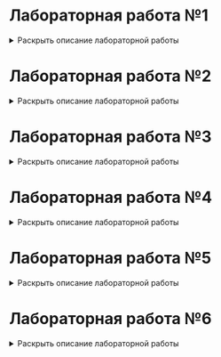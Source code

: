 # Лабораторная работа №1
<details>
  <summary>Раскрыть описание лабораторной работы</summary>

## Алгоритмы построения отрезков

### Цель работы:
Целью данной лабораторной работы является разработка элементарного графического редактора, который реализует алгоритмы построения отрезков. В частности, будут использованы три известных алгоритма: Цифровой дифференциальный анализатор (ЦДА), целочисленный алгоритм Брезенхема и алгоритм Ву. Программа должна позволять выбирать метод генерации отрезков через панель инструментов, а также отображать отладочную информацию о процессе построения отрезка.

### Задание:
Разработать элементарный графический редактор, реализующий построение отрезков с помощью алгоритма ЦДА, целочисленного алгоритма Брезенхема и алгоритма Ву. Вызов способа генерации отрезка задается из пункта меню и доступно через панель инструментов «Отрезки». В редакторе кроме режима генерации отрезков в пользовательском окне должен быть предусмотрен отладочный режим, где отображается пошаговое решение на дискретной сетке.


### Основные теоретические сведения:

1. **Алгоритм ЦДА (DDA - Digital Differential Analyzer):**
   Этот алгоритм представляет собой метод, основанный на непрерывном увеличении значений координат точек, через которые проходит отрезок. Основная идея заключается в вычислении приращений по осям X и Y, и поочередном отрисовывании точек, пока не будет достигнута конечная точка.

2. **Алгоритм Брезенхема (Bresenham's Algorithm):**
   Это целочисленный алгоритм, который позволяет точно и быстро вычислять координаты точек, лежащих на отрезке. Он использует решение задачи, минимизируя ошибки округления, что позволяет существенно повысить производительность. Отличается от алгоритма ЦДА тем, что не использует деления, что делает его более быстрым.

3. **Алгоритм Ву (Wu's Algorithm):**
   Алгоритм Ву использует концепцию сглаживания отрезков для более качественного отображения линий на экране, управляя интенсивностью каждого пикселя на основе его положения относительно отрезка. Этот алгоритм применяет антиподиальные вычисления и используется для получения более плавных и эстетичных линий, с возможностью регулирования прозрачности.

---

## Скриншоты программы

### Основное окно программы:
Это окно является основным интерфейсом редактора. Оно содержит рабочую область, где можно создавать отрезки, а также меню для выбора алгоритма и инструментов.

![Screenshot from 2025-01-29 17-46-29](https://github.com/user-attachments/assets/e31cbd6d-1e60-466a-b38c-077cfbad2bce)

### Экран выбора метода рисования отрезков:
На этом экране пользователь выбирает один из доступных методов рисования отрезков, таких как алгоритм ЦДА, Брезенхема или Ву.

![Screenshot from 2025-01-29 17-46-16](https://github.com/user-attachments/assets/7fe20259-a784-4745-86d6-c81a916e70fc)

### Окно отладочного режима:
В этом режиме отображается пошаговое решение на дискретной сетке, что позволяет пользователю проследить процесс построения отрезка на каждом шаге.

![Screenshot from 2025-01-29 17-51-38](https://github.com/user-attachments/assets/68f0b993-706f-4c95-af1d-65916ccfb4a5)


### Листинг кода:

#### Метод DDA (Цифровой дифференциальный анализатор):
```python
def dda_algorithm(x1, y1, x2, y2):
    points = []
    dx = x2 - x1
    dy = y2 - y1
    steps = max(abs(dx), abs(dy))
    x_increment = dx / steps
    y_increment = dy / steps

    x, y = x1, y1
    for step in range(steps + 1):
        points.append(Point(round(x), round(y), debug=debug_info))
        x += x_increment
        y += y_increment

    return points
```

#### Метод Bresenham (Алгоритм Брезенхема):
```python
def bresenham_algorithm(x1, y1, x2, y2):
    points = []
    dx = abs(x2 - x1)
    dy = abs(y2 - y1)
    sx = 1 if x1 < x2 else -1
    sy = 1 if y1 < y2 else -1
    err = dx - dy

    while True:
        points.append(Point(x1, y1, debug=debug_info))
        if x1 == x2 and y1 == y2:
            break
        e2 = 2 * err
        if e2 > -dy:
            err -= dy
            x1 += sx
        if e2 < dx:
            err += dx
            y1 += sy

    return points
```

#### Метод Wu (Алгоритм Ву):
```python
import math

def wu_algorithm(x1, y1, x2, y2) -> list[Point]:
    points = []

    def plot(x, y, intensity, debug=None):
        intensity = max(0, min(1, intensity))
        r = g = b = int(255 * (1 - intensity))
        points.append(Point(x, y, (r, g, b), debug=debug))

    def fpart(x):
        return x - math.floor(x)

    def rfpart(x):
        return 1 - fpart(x)

    steep = abs(y2 - y1) > abs(x2 - x1)

    if steep:
        x1, y1 = y1, x1
        x2, y2 = y2, x2

    if x1 > x2:
        x1, x2 = x2, x1
        y1, y2 = y2, y1

    dx = x2 - x1
    dy = y2 - y1
    gradient = dy / dx if dx != 0 else 1

    xend = round(x1)
    yend = y1 + gradient * (xend - x1)
    xgap = rfpart(x1 + 0.5)
    xpxl1 = xend
    ypxl1 = math.floor(yend)

    if steep:
        plot(ypxl1, xpxl1, rfpart(yend) * xgap, debug_info)
        plot(ypxl1 + 1, xpxl1, fpart(yend) * xgap, debug_info)
    else:
        plot(xpxl1, ypxl1, rfpart(yend) * xgap, debug_info)
        plot(xpxl1, ypxl1 + 1, fpart(yend) * xgap, debug_info)

    intery = yend + gradient

    # Вторая точка
    xend = round(x2)
    yend = y2 + gradient * (xend - x2)
    xgap = fpart(x2 + 0.5)
    xpxl2 = xend
    ypxl2 = math.floor(yend)

    if steep:
        plot(ypxl2, xpxl2, rfpart(yend) * xgap, debug_info)
        plot(ypxl2 + 1, xpxl2, fpart(yend) * xgap, debug_info)
    else:
        plot(xpxl2, ypxl2, rfpart(yend) * xgap, debug_info)
        plot(xpxl2, ypxl2 + 1, fpart(yend) * xgap, debug_info)

    if steep:
        for x in range(xpxl1 + 1, xpxl2):
            plot(math.floor(intery), x, rfpart(intery), debug_info)
            plot(math.floor(intery) + 1, x, fpart(intery), debug_info)
            intery += gradient
    else:
        for x in range(xpxl1 + 1, xpxl2):
            plot(x, math.floor(intery), rfpart(intery), debug_info)
            plot(x, math.floor(intery) + 1, fpart(intery), debug_info)
            intery += gradient

    return points
```

### Класс Point:

```python
class Point:
    def __init__(self, x, y, color: Iterable[int] = BLACK, debug: dict | None = None):
        self.x = x
        self.y = y
        self.color = tuple(color)
        self.debug: dict | None = debug

    def __iter__(self):
        return iter((self.x, self.y, self.color))

    def __str__(self):
        return f"({self.x}, {self.y})"
```

### Вывод:
В результате работы над лабораторной работой был разработан графический редактор, который позволяет строить отрезки с использованием различных алгоритмов (ЦДА, Брезенхем, Ву). Алгоритмы обеспечивают точное отображение отрезков на экране и позволяют эффективно рисовать линии с различными характеристиками. Отладочный режим программы помогает наблюдать за шагами алгоритмов и предоставляет подробную информацию о процессе генерации отрезков.


Вот дополненный текст с исправленными ошибками и добавленными недостающими частями:  

</details>

# Лабораторная работа №2  
<details>  
  <summary>Раскрыть описание лабораторной работы</summary>  

## Алгоритмы построения линий второго порядка  

### Цель работы:  
Изучить алгоритмы построения линий второго порядка, такие как окружность, эллипс, гипербола и парабола. Реализовать их программно с использованием алгоритма Брезенхема и исследовать особенности их дискретизации.  

### Задание:  
Разработать элементарный графический редактор, реализующий построение линий второго порядка: окружности, эллипса, гиперболы и параболы.  

Функциональные требования:  
- Выбор типа кривой должен осуществляться через меню и панель инструментов «Линии второго порядка».  
- Реализация генерации линий второго порядка в пользовательском окне.  
- Возможность переключения в отладочный режим, в котором отображается пошаговое построение на дискретной сетке.  
- Возможность изменения параметров кривых (например, радиус окружности, оси эллипса и т. д.).  

### Основные теоретические сведения:  

1. **Алгоритм Брезенхема для рисования окружности:**  
   Метод Брезенхема позволяет рисовать окружность, используя целочисленные вычисления. Алгоритм основан на симметрии окружности, что позволяет эффективно заполнять все октанты, используя минимальное количество вычислений.  

2. **Алгоритм Брезенхема для рисования эллипса:**  
   Расширение алгоритма Брезенхема для эллипсов основано на разделении построения на две части:  
   - Область, где преобладает изменение координаты \(x\).  
   - Область, где преобладает изменение координаты \(y\).  
   Это позволяет минимизировать ошибки округления и улучшить точность отображения эллиптической формы.  

3. **Алгоритм Брезенхема для рисования параболы:**  
   Построение параболы основано на использовании пошагового прироста координат с минимальным накоплением ошибок. Основной принцип заключается в том, что прирост \(y\) меняется линейно, а прирост \(x\) — квадратично.  

4. **Алгоритм Брезенхема для рисования гиперболы:**  
   Алгоритм Брезенхема для гипербол строится аналогично эллипсу, но с учетом разницы знаков в уравнении гиперболы. Он позволяет строить дискретное приближение гиперболических ветвей с высокой точностью.  

## Скриншоты программы

![image](https://github.com/user-attachments/assets/88b243f5-d94a-4530-b94b-b1091bd22bd9)

### Листинг кода:

#### Рисование окружности:
```python
def bresenham_circle(x0, y0, radius):
    x, y = 0, radius
    d = 3 - 2 * radius
    points = []

    def plot_circle_points(cx, cy, x, y, d=None):
        points.extend([
            Point(cx + x, cy + y, debug_info), Point(cx - x, cy + y, debug_info),
            Point(cx + x, cy - y, debug_info), Point(cx - x, cy - y, debug_info),
            Point(cx + y, cy + x, debug_info), Point(cx - y, cy + x, debug_info),
            Point(cx + y, cy - x, debug_info), Point(cx - y, cy - x, debug_info),
        ])

    plot_circle_points(x0, y0, x, y, d)

    while x < y:
        if d < 0:
            d += 4 * x + 6
        else:
            d += 4 * (x - y) + 10
            y -= 1
        x += 1
        plot_circle_points(x0, y0, x, y, d)

    return points
```

#### Рисование эллипса:
```python
def bresenham_ellipse(x0, y0, rx, ry):
    points = []

    def plot_ellipse_points(cx, cy, x, y, d=None, string=None):
        points.extend([
            Point(cx + x, cy + y, debug_info), Point(cx - x, cy + y, debug_info),
            Point(cx + x, cy - y, debug_info), Point(cx - x, cy - y, debug_info)
        ])

    x, y = 0, ry
    rx2, ry2 = rx ** 2, ry ** 2
    tworx2, twory2 = 2 * rx2, 2 * ry2
    px, py = 0, tworx2 * y

    # Region 1
    d1 = ry2 - (rx2 * ry) + (0.25 * rx2)
    while px < py:
        plot_ellipse_points(x0, y0, x, y, d1, "< 0")
        x += 1
        px += twory2
        if d1 < 0:
            d1 += ry2 + px
        else:
            y -= 1
            py -= tworx2
            d1 += ry2 + px - py

    # Region 2
    d2 = (ry2 * (x + 0.5) ** 2) + (rx2 * (y - 1) ** 2) - (rx2 * ry2)
    while y >= 0:
        plot_ellipse_points(x0, y0, x, y, d2, "> 0")
        y -= 1
        py -= tworx2
        if d2 > 0:
            d2 += rx2 - py
        else:
            x += 1
            px += twory2
            d2 += rx2 - py + px

    return points
```

#### Рисование параболы:
```python
def bresenham_parabola(x0, y0, a, b, c, x_limit, y_limit):
    points = []

    div = 0.5 / a
    x, y = 0, 0
    d_pre = 0.5 - a
    d_post = 1 - a * math.ceil(div) - 0.25 * a

    while x + x0 <= x_limit and y + y0 <= y_limit:
        points.append(Point(x + x0, y + y0, debug_info))
        points.append(Point(-x + x0, y + y0, debug_info))

        if x < div:
            tmp = -2 * a * x - 3 * a
            x += 1
            if d_pre < 0:
                y += 1
                d_pre += tmp + 1
            else:
                d_pre += tmp
        else:
            tmp = -2 * a * x - 2 * a + 1
            y += 1
            if d_post >= 0:
                x += 1
                d_post += tmp
            else:
                d_post += 1

    return points
```

#### Рисование гиперболы:
```python
def bresenham_hyperbola(x0, y0, a, b, x_limit):
    points = []
    x = abs(a)
    y = 0
    a **= 2
    b **= 2
    d = b * (2 * x + 1) - a
    bx = x

    while x - bx <= x_limit:
        f1 = (d <= 0) or (2 * d - b * (2 * x + 1) <= 0)
        f2 = (d <= 0) or (2 * d - a * (2 * y + 1) > 0)

        points.append(Point(x0 - x, y0 - y, debug_info))
        points.append(Point(x0 + x, y0 + y, debug_info))
        points.append(Point(x0 + x, y0 - y, debug_info))
        points.append(Point(x0 - x, y0 + y, debug_info))

        x = x + 1 if f1 else x
        y = y + 1 if f2 else y

        d = d + b * (2 * x + 1) if f1 else d
        d = d - a * (2 * y - 1) if f2 else d

    return points
```

### Выводы:  
В ходе лабораторной работы студенты изучат основные алгоритмы построения кривых второго порядка, проанализируют их эффективность и особенности, а также реализуют графический редактор с возможностью визуализации процесса построения.  

</details>

# Лабораторная работа №3
<details>  
  <summary>Раскрыть описание лабораторной работы</summary>  

## Алгоритмы построения линий второго порядка

### Цель работы
Разработать элементарный графический редактор, реализующий построение параметрических кривых, используя форму Эрмита, форму Безье и B-сплайн.

### Задание
Создать графический редактор с возможностью выбора метода построения кривых через меню и панель инструментов "Кривые". Обеспечить режим корректировки опорных точек и состыковки сегментов. Включить в программу базовые функции матричных вычислений.

### Основные теоретические сведения
- **Кривая Эрмита** – метод построения кривых, использующий начальные и конечные точки, а также касательные в этих точках.
- **Кривая Безье** – параметрическая кривая, определяемая опорными точками, с использованием полиномиальных функций.
- **B-сплайн** – гибкий метод построения кривых, который позволяет более плавно контролировать форму кривой за счет весовых коэффициентов.

## Скриншоты программы
![image](https://github.com/user-attachments/assets/a733a317-94b2-49ec-b096-87aa0ffdb5b6)


## Листинг кода

#### Рисование методом Эрмита:
```python
def hermite_curve(points: tuple) -> list[Point]:
    p1, vend1, p4, vend4 = points

    r1 = (vend1[0] - p1[0], vend1[1] - p1[1])
    r4 = (vend4[0] - p4[0], vend4[1] - p4[1])

    P1 = np.array(p1)
    P4 = np.array(p4)
    R1 = np.array(r1)
    R4 = np.array(r4)

    hermite_matrix = np.array([
        [2, -2, 1, 1],
        [-3, 3, -2, -1],
        [0, 0, 1, 0],
        [1, 0, 0, 0]
    ])

    parameter_matrix = np.array([P1, P4, R1, R4])

    coefficients = np.dot(hermite_matrix, parameter_matrix)

    curve_points = []
    for t in np.linspace(0, 1, 1000):
        T = np.array([t**3, t**2, t, 1])
        x, y = np.dot(T, coefficients)
        point = Point(round(x), round(y))
        if point not in curve_points:
            matrix_dict = {
                "t3": f"{t ** 3:.3f}",
                "t2": f"{t ** 2:.3f}",
                "t1": f"{t:.3f}",
                "1": "1",
                "": "*",
            }
            max_len = max(len(str(int(coefficients[i, 0]))) for i in range(coefficients.shape[0]))
            for i in range(coefficients.shape[0]):
                matrix_dict[str(int(coefficients[i, 0])).zfill(max_len)] = str(int(coefficients[i, 1])).zfill(max_len)
            point.debug = matrix_dict
            curve_points.append(point)

    return curve_points
```

#### Рисование методом Безье:
```python
def bezier_curve(control_points: list[tuple[int, int]], num_points: int = 1000) -> list[Point]:
    n = len(control_points) - 1
    points = []
    for i in range(num_points):
        t = i / (num_points - 1)
        x, y = 0, 0
        for j, point in enumerate(control_points):
            point_x, point_y = point
            binom = 1
            for k in range(1, j + 1):
                binom *= (n - k + 1) / k
            x += binom * (1 - t)**(n - j) * t**j * point_x
            y += binom * (1 - t)**(n - j) * t**j * point_y
        p = Point(round(x), round(y))
        if p not in points:
            p.debug = {
                "t": f"{t:.3f}",
                "x": f"{p.x:.3f}",
                "y": f"{p.y:.3f}",
            }
            points.append(p)
    return points
```

#### Рисование методом B-сплайнов:
```python
def b_spline(control_points: list[tuple[int, int]], degree: int = 3, num_points: int = 1000) -> list[Point]:
    n = len(control_points) - 1
    m = n + degree + 1

    knots = [0] * (degree + 1) + list(range(1, m - 2 * degree)) + [m - 2 * degree] * (degree + 1)

    def basis_function(i, k, t):
        if k == 0:
            return 1 if knots[i] <= t < knots[i + 1] else 0
        c1 = (t - knots[i]) / (knots[i + k] - knots[i]) * basis_function(i, k - 1, t) if knots[i + k] != knots[i] else 0
        c2 = (knots[i + k + 1] - t) / (knots[i + k + 1] - knots[i + 1]) * basis_function(i + 1, k - 1, t) if knots[i + k + 1] != knots[i + 1] else 0
        return c1 + c2

    points = []
    for i in range(num_points):
        t = knots[degree] + (knots[-degree - 1] - knots[degree]) * i / (num_points - 1)
        x, y = 0, 0
        for j in range(n + 1):
            b = basis_function(j, degree, t)
            point_x, point_y = control_points[j]
            x += point_x * b
            y += point_y * b
        p = Point(round(x), round(y))
        if p not in points and p != Point(0, 0):
            p.debug = {
                "t": f"{t:.3f}",
                "x": f"{p.x:.3f}",
                "y": f"{p.y:.3f}",
            }
            points.append(p)

    return points[1:]
```

## Выводы
Разработанный графический редактор успешно реализует построение параметрических кривых Эрмита, Безье и B-сплайнов. Добавлена возможность корректировки опорных точек и состыковки сегментов. Реализованы базовые функции матричных вычислений для работы с кривыми.



</details>

# Лабораторная работа №4
<details>  
  <summary>Раскрыть описание лабораторной работы</summary>  

## Алгоритм
Разработка базового графического редактора с возможностью выполнения различных геометрических преобразований на трехмерных объектах с использованием матричных операций.

## Цель работы
Целью данной лабораторной работы является изучение методов представления и преобразования трехмерных объектов в графическом редакторе. 

## Задание
Разработать графическую программу, выполняющую следующие геометрические преобразования над трехмерным объектом: перемещение, поворот, скалирование, отображение, перспектива. В программе должно быть предусмотрено считывание координат 3D объекта из текстового файла, обработка клавиатуры и выполнение геометрических преобразований в зависимости от нажатых клавиш. Все преобразования следует производить с использованием матричного аппарата и представления координат в однородных координатах.

## Основные теоретические сведения
- Однородные координаты — это система координат, которая позволяет выполнять преобразования, такие как перемещение, поворот и масштабирование, с использованием матриц.
- Матрицы преобразования — это инструменты, используемые для осуществления различных геометрических изменений объектов в пространстве.

## Скриншоты программы
![image](https://github.com/user-attachments/assets/e4c384c0-d05a-4d33-a2a1-39856e36ffa2)


## Листинг кода

### Матрицы преобразования
```python
#перемещение
def translation_matrix(self, tx, ty, tz):
    return np.array([
        [1, 0, 0, tx],
        [0, 1, 0, ty],
        [0, 0, 1, tz],
        [0, 0, 0, 1]
    ])

#изменение размера
def scale_matrix(self, sx, sy, sz):
    return np.array([
        [sx, 0, 0, 0],
        [0, sy, 0, 0],
        [0, 0, sz, 0],
        [0, 0, 0, 1]
    ])

#поворот по y
def rotation_matrix_y(self, angle):
    c, s = np.cos(angle), np.sin(angle)
    return np.array([
        [1, 0, 0, 0],
        [0, c, -s, 0],
        [0, s, c, 0],
        [0, 0, 0, 1]
    ])

#поворот по z
def rotation_matrix_z(self, angle):
    c, s = np.cos(angle), np.sin(angle)
    return np.array([
        [c, 0, s, 0],
        [0, 1, 0, 0],
        [-s, 0, c, 0],
        [0, 0, 0, 1]
    ])

#поворот по x
def rotation_matrix_x(self, angle):
    c, s = np.cos(angle), np.sin(angle)
    return np.array([
        [c, -s, 0, 0],
        [s, c, 0, 0],
        [0, 0, 1, 0],
        [0, 0, 0, 1]
    ])

#изменение перспективы
def perspective_matrix(self, d):
    return np.array([
        [1, 0, 0, 0],
        [0, 1, 0, 0],
        [0, 0, 1, 0],
        [0, 0, -1 / d, 1]
    ])
```


## Выводы
В процессе выполнения лабораторной работы были изучены основные методы графической визуализации и трансформации трехмерных объектов. Практическая реализация графического редактора на основе матричных преобразований предоставила ценные навыки в области компьютерной графики и геометрии. Основное внимание было уделено использованию однородных координат и их преобразованию, что является ключевым для работы с трехмерной графикой.

</details>

# Лабораторная работа №5

<details>  
  <summary>Раскрыть описание лабораторной работы</summary>  

## Цель работы
Целью данной лабораторной работы является разработка элементарного графического редактора, который позволяет выполнять геометрические преобразования на полигонах, проверять их на выпуклость, находить внутренние нормали, строить выпуклые оболочки различными методами, а также определять точки пересечения отрезков и принадлежность точек полигонам.

## Задание
Разработать элементарный графический редактор, реализующий построение полигонов. Реализованная программа должна уметь проверять полигон на выпуклость, находить его внутренние нормали. Программа должна выполнять построение выпуклых оболочек методом обхода Грэхема и методом Джарвиса. Выбор метода задается из пункта меню и должен быть доступен через панель инструментов «Построение полигонов». Графический редактор должен позволять рисовать линии первого порядка (лабораторная работа №1) и определять точки пересечения отрезка со стороной полигона, также программа должна определять принадлежность введенной точки полигону.

## Основные теоретические сведения
Для проверки полигона на выпуклость используется алгоритм, основанный на определении направления поворота для каждой тройки последовательных вершин полигона. Если все тройки вершин имеют одинаковое направление поворота, то полигон является выпуклым.

Для построения выпуклых оболочек используются два метода:
- **Метод обхода Грэхема**: алгоритм, который строит выпуклую оболочку, обходя точки в порядке увеличения угла относительно начальной точки.
- **Метод Джарвиса**: алгоритм, который строит выпуклую оболочку, последовательно находя точки с наименьшим углом относительно предыдущей точки.

Для определения принадлежности точки полигону используется алгоритм, основанный на подсчете количества пересечений луча, исходящего из точки, с границами полигона. Если количество пересечений нечетное, то точка находится внутри полигона.

## Скриншоты программы
![image](https://github.com/user-attachments/assets/e4c384c0-d05a-4d33-a2a1-39856e36ffa2)

## Листинг кода

### Проверка принадлежности точки полигону
```python
def point_in_polygon(self, x, y):
    inside = False
    for point1, point2 in self:
        x1, y1, _ = point1
        x2, y2, _ = point2
        if y > min(y1, y2):
            if y <= max(y1, y2):
                if x <= max(x1, x2):
                    if y1 != y2:
                        xinters = (y - y1) * (x2 - x1) / (y2 - y1) + x1
                    if y1 == y2 or x <= xinters:
                        inside = not inside
    return inside
```

### Определение пересечения отрезка с полигоном
```python
def line_polygon_intersection(self, line_start: Point, line_end: Point):
    intersections = []
    for point1, point2 in self:
        intersection = line_intersection(line_start, line_end, point1, point2)
        if intersection:
            intersections.append(intersection)
    return intersections
```

### Проверка полигона на выпуклость
```python
def is_convex(self) -> bool:
    if len(self.points) < 3:
        raise Exception("Полигон должен иметь хотя бы 3 вершины.")

    n = len(self.points)
    if n == 3:
        return True

    sign = 0
    for i in range(n):
        a = self.points[i]
        b = self.points[(i + 1) % n]
        c = self.points[(i + 2) % n]
        cp = cross_product(a, b, c)
        if cp == 0:
            continue
        if sign == 0:
            sign = 1 if cp > 0 else -1
        elif (cp > 0 and sign == -1) or (cp < 0 and sign == 1):
            return False
    return True
```

### Построение выпуклой оболочки методом Джарвиса
```python
def jarvis_convex_hull(points: list[(int, int)]) -> list[Point]:
    n = len(points)
    if n < 3:
        return points

    hull = []
    l = min(range(n), key=lambda i: points[i][0])
    p = l
    while True:
        hull.append(Point(*points[p]))
        q = (p + 1) % n
        for i in range(n):
            if i == p:
                continue
            val = (points[i][1] - points[p][1]) * (points[q][0] - points[p][0]) - (points[q][1] - points[p][1]) * (points[i][0] - points[p][0])
            if val < 0:
                q = i
        p = q
        if p == l:
            break
    return hull
```

### Построение выпуклой оболочки методом Грэхема
```python
def graham_convex_hull(points: list[(int, int)]):
    points = sorted([Point(*point) for point in points], key=lambda point: (point.x, point.y))
    lower = []
    for p in points:
        while len(lower) >= 2 and cross_product(lower[-2], lower[-1], p) <= 0:
            lower.pop()
        lower.append(Point(*p))
    upper = []
    for p in reversed(points):
        while len(upper) >= 2 and cross_product(upper[-2], upper[-1], p) <= 0:
            upper.pop()
        upper.append(Point(*p))
    return lower[:-1] + upper[:-1]
```

## Выводы
В ходе выполнения лабораторной работы был разработан элементарный графический редактор, который позволяет выполнять различные геометрические преобразования на полигонах. Программа успешно проверяет полигоны на выпуклость, находит внутренние нормали, строит выпуклые оболочки методами Грэхема и Джарвиса, а также определяет точки пересечения отрезков и принадлежность точек полигонам. Реализованные алгоритмы работают корректно и позволяют эффективно решать поставленные задачи.

</details>

# Лабораторная работа №6

<details>  
  <summary>Раскрыть описание лабораторной работы</summary>

## Цель работы
Целью данной лабораторной работы является разработка элементарного графического редактора, который позволяет выполнять построение полигонов и их заполнение с использованием различных алгоритмов растровой развертки и заполнения с затравкой. Программа должна поддерживать режим отладки для визуализации пошагового выполнения алгоритмов.

## Задание
Разработать элементарный графический редактор, реализующий построение полигонов и их заполнение, используя:
1. **Алгоритм растровой развертки с упорядоченным списком ребер**.
2. **Алгоритм растровой развертки с использованием списка активных ребер**.
3. **Простой алгоритм заполнения с затравкой**.
4. **Построчный алгоритм заполнения с затравкой**.

Выбор алгоритма должен задаваться из пункта меню и быть доступен через панель инструментов «Алгоритмы заполнения полигонов». В редакторе должен быть предусмотрен режим отладки, где отображается пошаговое решение.

## Основные теоретические сведения
### Алгоритмы заполнения полигонов
1. **Алгоритм растровой развертки с упорядоченным списком ребер**:
   - Ребра полигона сортируются по координате Y.
   - Для каждой строки растра определяются пересечения с ребрами и заполняются пиксели между точками пересечения.

2. **Алгоритм растровой развертки с использованием списка активных ребер**:
   - Поддерживается список активных ребер (AEL), которые пересекают текущую строку растра.
   - Для каждой строки растра обновляется AEL, и заполняются пиксели между точками пересечения.

3. **Простой алгоритм заполнения с затравкой**:
   - Начиная с заданной точки (затравки), заполняются все соседние пиксели, пока не встретится граница полигона.

4. **Построчный алгоритм заполнения с затравкой**:
   - Заполнение происходит построчно, начиная с затравки. Для каждой строки определяются границы заполнения, что позволяет уменьшить количество рекурсивных вызовов.

### Режим отладки
Режим отладки позволяет визуализировать пошаговое выполнение алгоритмов, что помогает понять их работу и выявить возможные ошибки.

## Скриншоты программы
![image](https://github.com/user-attachments/assets/e4c384c0-d05a-4d33-a2a1-39856e36ffa2)

## Листинг кода

### Алгоритм растровой развертки с упорядоченным списком ребер
```python
def scanline_fill(self, fill_color=BLUE):
    min_y = min(point.y for point in self.points)
    max_y = max(point.y for point in self.points)
    filled_points = []

    for y in range(min_y, max_y + 1):
        intersections = []
        for point1, point2 in zip(self.points, self.points[1:] + [self.points[0]]):  # Обход по ребрам
            x1, y1 = point1.x, point1.y
            x2, y2 = point2.x, point2.y

            if y1 == y2:
                continue

            if min(y1, y2) <= y < max(y1, y2):
                x = x1 + (y - y1) * (x2 - x1) / (y2 - y1)
                intersections.append(x)

        intersections.sort()

        for i in range(0, len(intersections) - 1, 2):
            x_start = round(intersections[i])
            x_end = round(intersections[i + 1])

            for x in range(x_start, x_end + 1):
                filled_points.append(Point(x, y, color=fill_color))

    return filled_points
```

### Алгоритм растровой развертки с использованием списка активных ребер
```python
def active_edge_fill(self, fill_color=RED):
    min_y = min(point.y for point in self.points)
    max_y = max(point.y for point in self.points)
    filled_points = []

    edges = []
    for point1, point2 in self:
        if point1.y != point2.y:
            edges.append((point1, point2))

    edges.sort(key=lambda edge: min(edge[0].y, edge[1].y))

    ael = []
    current_y = min_y

    while current_y <= max_y:
        for edge in edges:
            if min(edge[0].y, edge[1].y) == current_y:
                ael.append(edge)

        ael = [edge for edge in ael if max(edge[0].y, edge[1].y) > current_y]

        ael.sort(key=lambda edge: edge[0].x + (current_y - edge[0].y) * (edge[1].x - edge[0].x) / (edge[1].y - edge[0].y))

        for i in range(0, len(ael), 2):
            x_start = int(ael[i][0].x + (current_y - ael[i][0].y) * (ael[i][1].x - ael[i][0].x) / (ael[i][1].y - ael[i][0].y))
            x_end = int(ael[i + 1][0].x + (current_y - ael[i + 1][0].y) * (ael[i + 1][1].x - ael[i + 1][0].x) / (ael[i + 1][1].y - ael[i + 1][0].y))
            for x in range(x_start, x_end + 1):
                debug_info = {
                    "current_y": current_y,
                    "x_start": x_start,
                    "x_end": x_end,
                }
                filled_points.append(Point(x, current_y, debug=debug_info, color=fill_color))

        current_y += 1

    return filled_points
```

### Простой алгоритм заполнения с затравкой
```python
def flood_fill(self, start_x, start_y, fill_color=GREEN):
    filled_points = []
    filled = set()
    stack = [(start_x, start_y)]

    while stack:
        x, y = stack.pop()
        if (x, y) not in filled and self.point_in_polygon(x, y):
            debug_info = {
                "in_poly?": self.point_in_polygon(x, y),
                "x": x,
                "y": y,
            }
            filled_points.append(Point(x, y, color=GREEN, debug=debug_info))
            filled.add((x, y))
            stack.append((x + 1, y))
            stack.append((x - 1, y))
            stack.append((x, y + 1))
            stack.append((x, y - 1))

    return filled_points
```

### Построчный алгоритм заполнения с затравкой
```python
def scanline_flood_fill(self, start_x, start_y, width, height, fill_color=YELLOW):
    filled_points = []
    filled = set()
    stack = [(start_x, start_y)]

    while stack:
        x, y = stack.pop()
        if (x, y) not in filled and self.point_in_polygon(x, y):
            left = x
            while left >= 0 and (left, y) not in filled and self.point_in_polygon(left, y):
                debug_info = {
                    "x=left": left,
                    "y": y,
                }
                filled_points.append(Point(left, y, color=fill_color, debug=debug_info))
                filled.add((left, y))
                left -= 1
            right = x + 1
            while right < width and (right, y) not in filled and self.point_in_polygon(right, y):
                debug_info = {
                    "x=right": right,
                    "y": y,
                }
                filled_points.append(Point(right, y, color=fill_color, debug=debug_info))
                filled.add((right, y))
                right += 1
            for i in range(left + 1, right):
                if y + 1 < height and (i, y + 1) not in filled and self.point_in_polygon(i, y + 1):
                    stack.append((i, y + 1))
                if y - 1 >= 0 and (i, y - 1) not in filled and self.point_in_polygon(i, y - 1):
                    stack.append((i, y - 1))

    return filled_points
```

## Выводы
В ходе выполнения лабораторной работы был разработан элементарный графический редактор, который позволяет выполнять построение полигонов и их заполнение с использованием различных алгоритмов растровой развертки и заполнения с затравкой. Программа поддерживает режим отладки, что позволяет визуализировать пошаговое выполнение алгоритмов. Реализованные алгоритмы работают корректно и позволяют эффективно решать поставленные задачи.

</details>
